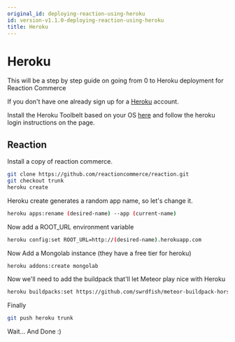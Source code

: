```yaml
---
original_id: deploying-reaction-using-heroku
id: version-v1.1.0-deploying-reaction-using-heroku
title: Heroku
---
```


# Heroku

This will be a step by step guide on going from 0 to Heroku deployment for Reaction Commerce

If you don't have one already sign up for a [Heroku](https://signup.heroku.com/login) account.

Install the Heroku Toolbelt based on your OS [here](https://toolbelt.heroku.com/) and follow the heroku login instructions on the page.

## Reaction

Install a copy of reaction commerce.

```sh
git clone https://github.com/reactioncommerce/reaction.git
git checkout trunk
heroku create
```

Heroku create generates a random app name, so let's change it.

```sh
heroku apps:rename (desired-name) --app (current-name)
```

Now add a ROOT_URL environment variable

```sh
heroku config:set ROOT_URL=http://(desired-name).herokuapp.com
```

Now Add a Mongolab instance (they have a free tier for heroku)

```sh
heroku addons:create mongolab
```

Now we'll need to add the buildpack that'll let Meteor play nice with Heroku

```sh
heroku buildpacks:set https://github.com/swrdfish/meteor-buildpack-horse.git
```

Finally

```sh
git push heroku trunk
```

Wait... And Done :)
